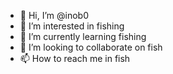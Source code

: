 - 👋 Hi, I’m @inob0
- 👀 I’m interested in fishing
- 🌱 I’m currently learning fishing
- 💞️ I’m looking to collaborate on fish
- 📫 How to reach me in fish

<!---
inob0/inob0 is a ✨ special ✨ repository because its `README.md` (this file) appears on your GitHub profile.
You can click the Preview link to take a look at your changes.
--->
